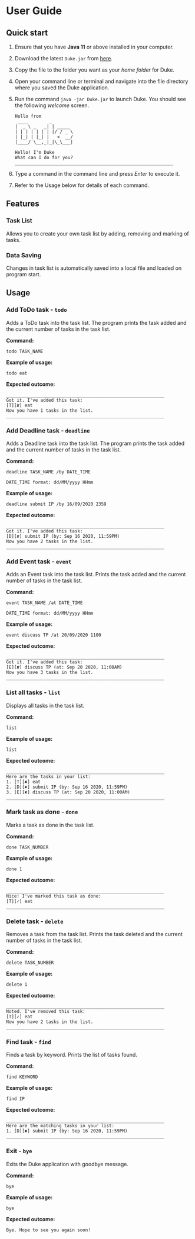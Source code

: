# User Guide

## Quick start

1. Ensure that you have **Java 11** or above installed in your computer.

2. Download the latest `Duke.jar` from [here](https://github.com/dozenmatter/ip/releases).

3. Copy the file to the folder you want as your *home folder* for Duke.

4. Open your command line or terminal and navigate into the file directory where you saved the Duke application.

5. Run the command ```java -jar Duke.jar``` to launch Duke. You should see the following *welcome* screen.
    ```
    Hello from
     ____        _        
    |  _ \ _   _| | _____ 
    | | | | | | | |/ / _ \
    | |_| | |_| |   <  __/
    |____/ \__,_|_|\_\___|

    Hello! I'm Duke
    What can I do for you?
    ____________________________________________________________
    ```

7. Type a command in the command line and press *Enter* to execute it.

8. Refer to the Usage below for details of each command.


## Features 

### Task List
Allows you to create your own task list by adding, removing and marking of tasks.

### Data Saving
Changes in task list is automatically saved into a local file and loaded on program start.


## Usage

### Add ToDo task - `todo`

Adds a ToDo task into the task list. The program prints the task added and the current number of tasks in the task list.

**Command:**

`todo TASK_NAME`

**Example of usage:** 

`todo eat`

**Expected outcome:**

```
____________________________________________________________
Got it. I've added this task:
[T][✘] eat
Now you have 1 tasks in the list.
____________________________________________________________
```


### Add Deadline task - `deadline`

Adds a Deadline task into the task list. The program prints the task added and the current number of tasks in the task list.

**Command:**

`deadline TASK_NAME /by DATE_TIME`

`DATE_TIME format: dd/MM/yyyy HHmm`

**Example of usage:** 

`deadline submit IP /by 16/09/2020 2359`

**Expected outcome:**

```
____________________________________________________________
Got it. I've added this task:
[D][✘] submit IP (by: Sep 16 2020, 11:59PM)
Now you have 2 tasks in the list.
____________________________________________________________
```


### Add Event task - `event`

Adds an Event task into the task list. Prints the task added and the current number of tasks in the task list.

**Command:**

`event TASK_NAME /at DATE_TIME`

`DATE_TIME format: dd/MM/yyyy HHmm`

**Example of usage:** 

`event discuss TP /at 20/09/2020 1100`

**Expected outcome:**

```
____________________________________________________________
Got it. I've added this task:
[E][✘] discuss TP (at: Sep 20 2020, 11:00AM)
Now you have 3 tasks in the list.
____________________________________________________________
```


### List all tasks - `list`

Displays all tasks in the task list.

**Command:**

`list`

**Example of usage:** 

`list`

**Expected outcome:**

```
____________________________________________________________
Here are the tasks in your list:
1. [T][✘] eat
2. [D][✘] submit IP (by: Sep 16 2020, 11:59PM)
3. [E][✘] discuss TP (at: Sep 20 2020, 11:00AM)
____________________________________________________________
```


### Mark task as done - `done`

Marks a task as done in the task list.

**Command:**

`done TASK_NUMBER`

**Example of usage:** 

`done 1`

**Expected outcome:**

```
____________________________________________________________
Nice! I've marked this task as done:
[T][✓] eat
____________________________________________________________
```


### Delete task - `delete`

Removes a task from the task list. Prints the task deleted and the current number of tasks in the task list.

**Command:**

`delete TASK_NUMBER`

**Example of usage:** 

`delete 1`

**Expected outcome:**

```
____________________________________________________________
Noted. I've removed this task:
[T][✓] eat
Now you have 2 tasks in the list.
____________________________________________________________
```


### Find task - `find`

Finds a task by keyword. Prints the list of tasks found.

**Command:**

`find KEYWORD`

**Example of usage:** 

`find IP`

**Expected outcome:**

```
____________________________________________________________
Here are the matching tasks in your list:
1. [D][✘] submit IP (by: Sep 16 2020, 11:59PM)
____________________________________________________________
```


### Exit - `bye`

Exits the Duke application with goodbye message.

**Command:**

`bye`

**Example of usage:** 

`bye`

**Expected outcome:**

```
Bye. Hope to see you again soon!
```

